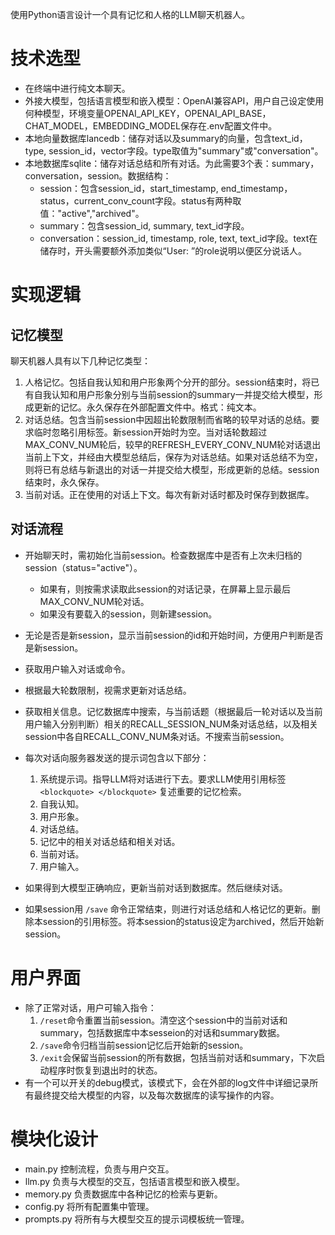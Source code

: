 使用Python语言设计一个具有记忆和人格的LLM聊天机器人。

# 技术选型

- 在终端中进行纯文本聊天。
- 外接大模型，包括语言模型和嵌入模型：OpenAI兼容API，用户自己设定使用何种模型，环境变量OPENAI_API_KEY，OPENAI_API_BASE，CHAT_MODEL，EMBEDDING_MODEL保存在.env配置文件中。
- 本地向量数据库lancedb：储存对话以及summary的向量，包含text_id，type, session_id，vector字段。type取值为"summary"或"conversation"。
- 本地数据库sqlite：储存对话总结和所有对话。为此需要3个表：summary，conversation，session。数据结构：
  - session：包含session_id，start_timestamp, end_timestamp，status，current_conv_count字段。status有两种取值："active","archived"。
  - summary：包含session_id,  summary, text_id字段。
  - conversation：session_id, timestamp, role, text, text_id字段。text在储存时，开头需要额外添加类似“User: ”的role说明以便区分说话人。

# 实现逻辑

## 记忆模型

聊天机器人具有以下几种记忆类型：

1. 人格记忆。包括自我认知和用户形象两个分开的部分。session结束时，将已有自我认知和用户形象分别与当前session的summary一并提交给大模型，形成更新的记忆。永久保存在外部配置文件中。格式：纯文本。
2. 对话总结。包含当前session中因超出轮数限制而省略的较早对话的总结。要求临时忽略引用标签。新session开始时为空。当对话轮数超过MAX_CONV_NUM轮后，较早的REFRESH_EVERY_CONV_NUM轮对话退出当前上下文，并经由大模型总结后，保存为对话总结。如果对话总结不为空，则将已有总结与新退出的对话一并提交给大模型，形成更新的总结。session结束时，永久保存。
3. 当前对话。正在使用的对话上下文。每次有新对话时都及时保存到数据库。

## 对话流程

- 开始聊天时，需初始化当前session。检查数据库中是否有上次未归档的session（status="active"）。
  - 如果有，则按需求读取此session的对话记录，在屏幕上显示最后MAX_CONV_NUM轮对话。
  - 如果没有要载入的session，则新建session。
- 无论是否是新session，显示当前session的id和开始时间，方便用户判断是否是新session。

- 获取用户输入对话或命令。

- 根据最大轮数限制，视需求更新对话总结。

- 获取相关信息。记忆数据库中搜索，与当前话题（根据最后一轮对话以及当前用户输入分别判断）相关的RECALL_SESSION_NUM条对话总结，以及相关session中各自RECALL_CONV_NUM条对话。不搜索当前session。

- 每次对话向服务器发送的提示词包含以下部分：

  1. 系统提示词。指导LLM将对话进行下去。要求LLM使用引用标签 `<blockquote> </blockquote>` 复述重要的记忆检索。
  2. 自我认知。
  3. 用户形象。
  4. 对话总结。
  5. 记忆中的相关对话总结和相关对话。
  5. 当前对话。
  6. 用户输入。

- 如果得到大模型正确响应，更新当前对话到数据库。然后继续对话。

- 如果session用 `/save` 命令正常结束，则进行对话总结和人格记忆的更新。删除本session的引用标签。将本session的status设定为archived，然后开始新session。

# 用户界面

- 除了正常对话，用户可输入指令：
  1. `/reset`命令重置当前session。清空这个session中的当前对话和summary，包括数据库中本sesseion的对话和summary数据。
  2. `/save`命令归档当前session记忆后开始新的session。
  3. `/exit`会保留当前session的所有数据，包括当前对话和summary，下次启动程序时恢复到退出时的状态。
- 有一个可以开关的debug模式，该模式下，会在外部的log文件中详细记录所有最终提交给大模型的内容，以及每次数据库的读写操作的内容。

# 模块化设计

- main.py 控制流程，负责与用户交互。
- llm.py 负责与大模型的交互，包括语言模型和嵌入模型。
- memory.py 负责数据库中各种记忆的检索与更新。
- config.py 将所有配置集中管理。
- prompts.py 将所有与大模型交互的提示词模板统一管理。
